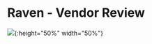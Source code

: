 # Raven - Vendor Review
![](https://github.com/toandaosjsu/CS160/blob/master/img/raven.PNG){:height="50%" width="50%"}
